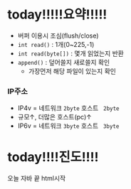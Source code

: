 
# today!!!!!요약!!!!!

- 버퍼 이용시 조심(flush/close)
- ```int read()```  : 1개(0~225,-1)
- ```int read(byte[])``` :  몇개 읽었는지 반환
- ```append()``` : 덮어쓸지 새로쓸지 확인 
	- 가장먼저 해당 파일이 있는지 확인

### IP주소

- IP4v = 네트워크 ```2byte``` 호스트 ``` 2byte```  
-  규모↑, 더많은 호스트(pc)↑
- IP6v = 네트워크 ```3byte``` 호스트 ``` 3byte```  

# today!!!!진도!!!!

오늘 자바 끝
html시작
<!--stackedit_data:
eyJoaXN0b3J5IjpbMTY2ODE2MDMxMyw0NTI0NDA4OTZdfQ==
-->
